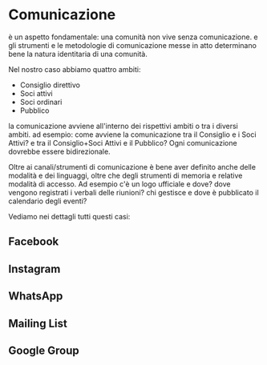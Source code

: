 # Comunicazione
è un aspetto fondamentale: una comunità non vive senza comunicazione.
e gli strumenti e le metodologie di comunicazione messe in atto determinano bene la natura identitaria di una comunità.

Nel nostro caso abbiamo quattro ambiti:

- Consiglio direttivo
- Soci attivi
- Soci ordinari
- Pubblico

la comunicazione avviene all'interno dei rispettivi ambiti o tra i diversi ambiti.
ad esempio: come avviene la comunicazione tra il Consiglio e i Soci Attivi? e tra il Consiglio+Soci Attivi e il Pubblico?
Ogni comunicazione dovrebbe essere bidirezionale.

Oltre ai canali/strumenti di comunicazione è bene aver definito anche delle modalità e dei linguaggi, oltre che degli strumenti di memoria e relative modalità di accesso.
Ad esempio c'è un logo ufficiale e dove? dove vengono registrati i verbali delle riunioni? chi gestisce e dove è pubblicato il calendario degli eventi?

Vediamo nei dettagli tutti questi casi:

## Facebook

## Instagram

## WhatsApp

## Mailing List

## Google Group


